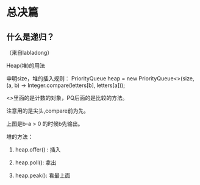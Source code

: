 # 总决篇

## 什么是递归？

（来自labladong）

Heap(堆)的用法

申明size，堆的插入规则：
PriorityQueue<Character> heap = new PriorityQueue<>(size, (a, b) -> Integer.compare(letters[b], letters[a]));

<>里面的是计数的对象，PQ后面的是比较的方法。

注意用的是尖头,compare前为先。

上图是b-a > 0 的时候b先输出。

堆的方法：
1. heap.offer() : 插入

2. heap.poll(): 拿出

3. heap.peak(): 看最上面



